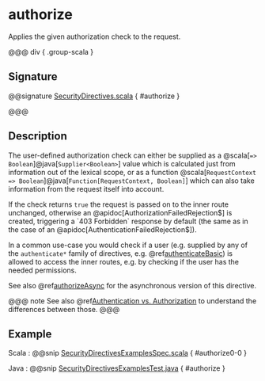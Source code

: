 # authorize

Applies the given authorization check to the request.

@@@ div { .group-scala }

## Signature

@@signature [SecurityDirectives.scala](/pekko-http/src/main/scala/akka/http/scaladsl/server/directives/SecurityDirectives.scala) { #authorize }

@@@

## Description

The user-defined authorization check can either be supplied as a @scala[`=> Boolean`]@java[`Supplier<Boolean>`] value which is calculated
just from information out of the lexical scope, or as a function @scala[`RequestContext => Boolean`]@java[`Function[RequestContext, Boolean]`] which can also
take information from the request itself into account.

If the check returns `true` the request is passed on to the inner route unchanged, otherwise an
@apidoc[AuthorizationFailedRejection$] is created, triggering a `403 Forbidden` response by default
(the same as in the case of an @apidoc[AuthenticationFailedRejection$]).

In a common use-case you would check if a user (e.g. supplied by any of the `authenticate*` family of directives,
e.g. @ref[authenticateBasic](authenticateBasic.md)) is allowed to access the inner routes, e.g. by checking if the user has the needed permissions.

See also @ref[authorizeAsync](authorizeAsync.md) for the asynchronous version of this directive.

@@@ note
See also @ref[Authentication vs. Authorization](index.md#authentication-vs-authorization) to understand the differences between those.
@@@

## Example

Scala
:  @@snip [SecurityDirectivesExamplesSpec.scala](/docs/src/test/scala/docs/http/scaladsl/server/directives/SecurityDirectivesExamplesSpec.scala) { #authorize0-0 }

Java
:  @@snip [SecurityDirectivesExamplesTest.java](/docs/src/test/java/docs/http/javadsl/server/directives/SecurityDirectivesExamplesTest.java) { #authorize }
